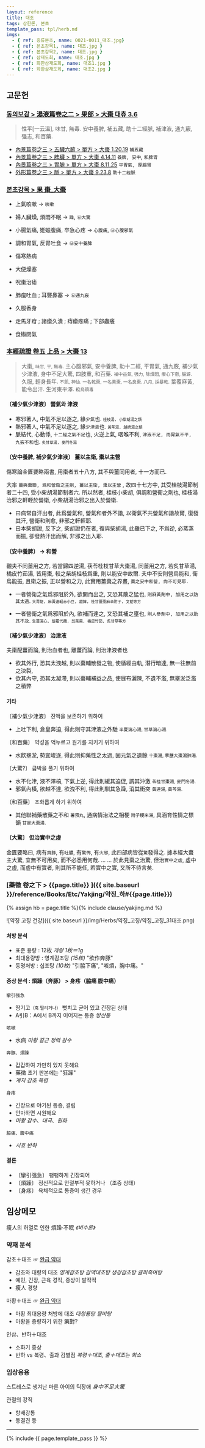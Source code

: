 ```yaml
---
layout: reference
title: 대조
tags: 상한론, 본초
template_pass: tpl/herb.md
imgs:
  - { ref: 증류본초, name: 0021-0011_대조.jpg}
  - { ref: 본초강목1, name: 대조.jpg }
  - { ref: 본초강목2, name: 대조.jpg }
  - { ref: 삼재도회, name: 대조.jpg }
  - { ref: 화한삼재도회, name: 대조1.jpg }
  - { ref: 화한삼재도회, name: 대조2.jpg }
---
```


## 고문헌

### [동의보감 > 湯液篇卷之二 > 果部 >  大棗 대츄 3.6](https://mediclassics.kr/books/8/volume/21/#content_569)

> 性平[一云溫], 味甘, 無毒. 安中養脾, 補五藏, 助十二經脈, 補津液, 通九竅, 强志, 和百藥.

* [內景篇卷之三 > 五臟六腑 > 單方 >  大棗 1.20.19](https://mediclassics.kr/books/8/volume/3/#content_88)  `補五藏`
* [內景篇卷之三 > 脾臟 > 單方 >  大棗 4.14.11](https://mediclassics.kr/books/8/volume/3/#content_413)	`養脾, 安中`, `和脾胃`
* [內景篇卷之三 > 胃腑 > 單方 >  大棗 8.11.25](https://mediclassics.kr/books/8/volume/3/#content_824)	`平胃氣, 厚腸胃`
* [外形篇卷之三 > 脈 > 單方 >  大棗 9.23.8](https://mediclassics.kr/books/8/volume/7/#content_1721)	`助十二經脈`

### [본초강목 > 果 棗_大棗]()

* 上氣咳嗽 → `咳嗽`
* 婦人臟燥, 煩悶不眠 → `躁`, `㉥大驚`
* 小腸氣痛, 姙娠腹痛, 卒急心疼 → `心腹痛`, `㉥心腹邪氣`

* 調和胃氣, 反胃吐食 → `㉥安中養脾`
* 傷寒熱病
* 大便燥塞
* 呪棗治瘧
* 肺疽吐血 ; 耳聾鼻塞 → `㉥通九竅`
* 久服香身
* 走馬牙疳 ; 諸瘡久潰 ; 痔瘡疼痛 ; 下部蟲癢
* 食椒閉氣

### [本經疏證 卷五 上品 > 大棗 13](https://mediclassics.kr/books/154/volume/5/#content_68)

> 大棗, <small>味甘, 平, 無毒.</small> 主心腹邪氣, 安中養脾, 助十二經, 平胃氣, 通九竅, 補少氣少津液, 身中不足大驚, 四肢重, 和百藥. <small>補中益氣, 强力, 除煩悶, 療心下懸, 腸澼.</small>
> 久服, 輕身長年. <small>不飢, 神仙. 一名乾棗, 一名美棗, 一名良棗. 八月, 採暴乾.</small> 葉覆麻黃, 能令出汗. 生河東平澤. <small>殺烏頭毒</small>

#### 〔補少氣少津液〕 營氣와 津液

* 寒邪著人, 中氣不足以逐之, 緣`少氣`也. <small>`桂枝湯, 小柴胡湯之類`</small>
* 熱邪著人, 中氣不足以逐之, 緣`少津液`也. <small>`黃芩湯, 越婢湯之類`</small>
* 脈結代, 心動悸, `十二經之氣不足`也, 火逆上氣, 咽喉不利, `津液不足, 而胃氣不平, 九竅不和`也. <small>`炙甘草湯, 麥門冬湯` </small>

#### 〔安中養脾, 補少氣少津液〕 薑以主衛, 棗以主營

傷寒論金匱要略兩書, 用棗者五十八方, 其不與薑同用者, 十一方而已.

大率 `薑與棗聯, 爲和營衛之主劑, 薑以主衛, 棗以主營` , 故四十七方中, 其受桂枝湯節制者二十四, 受小柴胡湯節制者六. 所以然者, 桂枝小柴胡, 俱調和營衛之劑也, 桂枝湯治邪之軒輊於營衛, 小柴胡湯治邪之出入於營衛.

* 曰病常自汗出者, 此爲營氣和, 營氣和者外不諧, 以衛氣不共營氣和諧故爾, 復發其汗, 營衛和則愈, 非邪之軒輊耶.
* 曰本柴胡證, 反下之, 柴胡證仍在者, 復與柴胡湯, 此雖已下之, 不爲逆, 必蒸蒸而振, 卻發熱汗出而解, 非邪之出入耶.

#### 〔安中養脾〕 → 和營

觀夫不同薑用之方, 若當歸四逆湯, 茯苓桂枝甘草大棗湯, 同薑用之方, 若炙甘草湯, 橘皮竹茹湯, 皆用棗, 較之柴胡桂枝爲重, 則以能安中故爾. 夫中不安則營烏能和, 衛烏能振, 且衛之振, 正以營和之力, 此實用薑棗之界畫, `棗之安中和營, 尙不可見耶.`

* 一者營衛之氣爲邪阻於外, 欲開而出之, 又恐其散之猛也, `則麻黃劑中, 加用之以防其太過`. <small>`大靑龍, 麻黃連軺赤小豆, 越婢, 桂甘薑棗麻辛附子, 文蛤等方`</small>

* 一者營衛之氣爲邪阻於內, 欲補而達之, 又恐其補之壅也, `則人參劑中, 加用之以助其不及`. <small>`生薑瀉心, 旋覆代赭, 吳茱萸, 橘皮竹茹, 炙甘草等方`</small>


#### 〔補少氣少津液〕 治津液

夫棗配薑而論, 則治血者也, 離薑而論, 則治津液者也

* 欲其外行, 恐其太洩越, 則以棗輔散發之物, 使循經由軌, 潛行暗達, 無一往無前之決裂,
* 欲其內守, 恐其太凝滯, 則以棗輔補益之品, 使展布灑陳, 不遺不濫, 無壅淤泛濫之積弊

#### 기타

〔補少氣少津液〕 진액을 보존하기 위하여

* 上吐下利, 倉皇奔迫, 得此則守其津液之外馳 <small>半夏瀉心湯, 甘草瀉心湯.</small>

〔和百藥〕 약성을 억누르고 원기를 지키기 위하여

* 水飮壅淤, 勢宜峻逐, 得此則抑藥性之太過, 固元氣之遺餘 <small>十棗湯, 葶藶大棗瀉肺湯. </small>

〔大驚?〕 급박을 풀기 위하여

* 水不化津, 液不澤槁, 下氣上逆, 得此則緩其迫促, 調其沖激 <small>苓桂甘棗湯, 麥門冬湯. </small>
* 邪氣內橫, 欲越不達, 欲洩不利, 得此則馴其急躁, 消其衝突 <small>黃連湯, 黃芩湯. </small>

〔和百藥〕  조화롭게 하기 위하여

* 其他聯補藥散藥之不和 <small>薯蕷丸</small>, 通病情治法之相梗 <small>附子粳米湯</small>, 具涵育性情之標韻 <small>甘麥大棗湯</small>.

#### 〔大驚〕 但治實中之虛

金匱要略曰, 病有`賁豚`, 有`吐膿`, 有`驚怖`, 有`火邪`, 此四部病皆從`驚`發得之. 據本經大棗主大驚, 宜無不可用矣, 而不必悉用何哉. ... ... 於此見棗之治驚, 但治`實中之虛`, 虛中之虛, 而虛中有實者, 則其所不能任, 若實中之實, 又所不待言矣.


### [藥徵 卷之下 > {{page.title}} ]({{ site.baseurl }}/reference/Books/Etc/Yakjing/약징_하#{{page.title}})

{% assign hb = page.title %}{% include clause/yakjing.md %}

![약징 고징 건강]({{ site.baseurl }}/img/Herbs/약징_고징/약징_고징_31대조.png)


#### 처방 분석

* 표준 용량 : 12枚 _개량 1枚＝1g_
* 최대용량방 : 영계감조탕 _(15枚)_ "欲作奔豚"
* 동명처방 : 십조탕 _(10枚)_ "引脇下痛", "咳煩，胸中痛。"

#### 증상 분석 : 煩躁（奔豚） > 身疼（脇痛 腹中痛）

`攣引强急`
* 땅기고<small>（혹 떨리거나）</small> 뻣치고 굳어 있고 긴장된 상태
* A引B：A에서 B까지 이어지는 통증 _방산통_

`咳嗽`
* 水病 _마황_ _갈근_ _정력_ _감수_

`奔豚、煩躁`
* 갑갑하여 가만히 있지 못해요
* 藥徵 초기 판본에는 "狂躁"
* _계지_ _감초_ _복령_

`身疼`
* 긴장으로 야기된 통증, 결림
* 안마하면 시원해요
* _마황_ _감수、대극、원화_

`脇痛、腹中痛`
* _시호_ _반하_


#### 결론

* 〔攣引强急〕 팽팽하게 긴장되어
* 〔煩躁〕 정신적으로 안절부적 못하거나 （조증 상태）
* 〔身疼〕 육체적으로 통증이 생긴 경우





## 임상메모

瘦人의 허열로 인한 煩躁·不眠 _《비수론》_

### 약재 분석

감초＋대조 ☞ [완급 약대]({{site.baseurl}}/lecture/2018/03/약대_완급)
* 감초와 대량의 대조 _영계감조탕_ _감맥대조탕_ _생강감초탕_ _귤피죽여탕_
* 예민, 긴장, 근육 경직, 증상이 발작적
* 瘦人 경향

마황＋대조 ☞ [완급 약대]({{site.baseurl}}/lecture/2018/03/약대_완급)
* 마황 최대용량 처방에 대조 _대청룡탕_ _월비탕_
* 마황을 증량하기 위한 藥對?

인삼、반하＋대조
* 소화기 증상
* 반하 vs 복령、출과 감별점 _복령＋대조, 출＋대조는 희소_

### 임상응용

스트레스로 생겨난 마른 아이의 틱장애 _身中不足大驚_

관절의 강직
* 항배강통
* 동결견 등

***

{% include {{ page.template_pass }} %}
